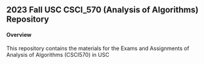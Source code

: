 ## 2023 Fall USC CSCI_570 (Analysis of Algorithms) Repository

#### Overview
This repository contains the materials for the Exams and Assignments of Analysis of Algorithms (CSCI570) in USC
